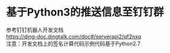 基于Python3的推送信息至钉钉群
===
参考钉钉机器人开发文档  
https://ding-doc.dingtalk.com/doc#/serverapi2/qf2nxq  
注意：开发文档上的签名计算代码示例代码基于Python2.7  



